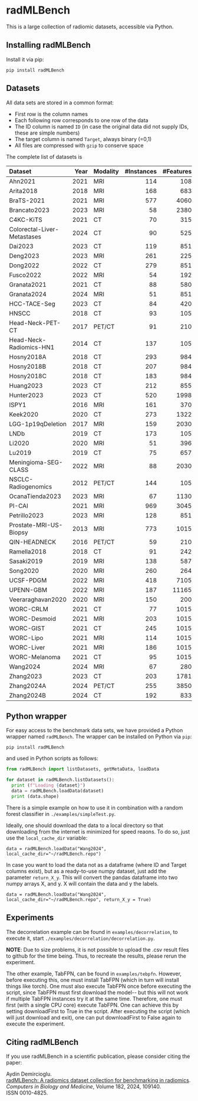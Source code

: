 # radMLBench

This is a large collection of radiomic datasets, accessible via Python.


## Installing radMLBench

Install it via pip:

```
pip install radMLBench
```


## Datasets

All data sets are stored in a common format:

* First row is the column names
* Each following row corresponds to one row of the data
* The ID column is named `ID` (in case the original data did not supply IDs, these are simple numbers)
* The target column is named `Target`, always binary (=0,1)
* All files are compressed with `gzip` to conserve space


The complete list of datasets is

<!-- dataset table:start -->

| Dataset                     |   Year | Modality   |   #Instances |   #Features |   Dimensionality |   ClassBalance | DOI                                          |
|:----------------------------|-------:|:-----------|-------------:|------------:|-----------------:|---------------:|:---------------------------------------------|
| Ahn2021                     |   2021 | MRI        |          114 |         108 |             0.96 |             55 | https://doi.org/10.1016/j.ejrad.2019.108642  |
| Arita2018                   |   2018 | MRI        |          168 |         683 |             4.08 |             66 | https://doi.org/10.1038/s41598-018-30273-4   |
| BraTS-2021                  |   2021 | MRI        |          577 |        4060 |             7.04 |             52 | https://doi.org/10.48550/arXiv.2107.02314    |
| Brancato2023                |   2023 | MRI        |           58 |        2380 |            41.07 |             60 | https://doi.org/10.3390/jcm12010140          |
| C4KC-KiTS                   |   2021 | CT         |           70 |         315 |             4.53 |             66 | https://doi.org/10.1016/j.media.2020.101821  |
| Colorectal-Liver-Metastases |   2024 | CT         |           90 |         525 |             5.86 |             84 | https://doi.org/10.1038/s41597-024-02981-2   |
| Dai2023                     |   2023 | CT         |          119 |         851 |             7.17 |             26 | https://doi.org/10.7717/peerj.16230          |
| Deng2023                    |   2023 | MRI        |          261 |         225 |             0.87 |             36 | https://doi.org/10.1007/s13246-023-01300-0   |
| Dong2022                    |   2022 | CT         |          279 |         851 |             3.06 |             49 | https://doi.org/10.7717/peerj.14127          |
| Fusco2022                   |   2022 | MRI        |           54 |         192 |             3.59 |             61 | https://doi.org/10.3390/curroncol29030159    |
| Granata2021                 |   2021 | CT         |           88 |         580 |             6.61 |             47 | https://doi.org/10.3390/cancers13163992      |
| Granata2024                 |   2024 | MRI        |           51 |         851 |            16.73 |             75 | https://doi.org/10.3390/diagnostics14020152  |
| HCC-TACE-Seg                |   2023 | CT         |           84 |         420 |             5.02 |             14 | https://doi.org/10.1038/s41597-023-01928-3   |
| HNSCC                       |   2018 | CT         |           93 |         105 |             1.15 |             27 | https://doi.org/10.1038/sdata.2018.173       |
| Head-Neck-PET-CT            |   2017 | PET/CT     |           91 |         210 |             2.33 |             67 | https://doi.org/10.1038/s41598-017-10371-5   |
| Head-Neck-Radiomics-HN1     |   2014 | CT         |          137 |         105 |             0.78 |             45 | http://doi.org/10.1038/ncomms5006            |
| Hosny2018A                  |   2018 | CT         |          293 |         984 |             3.37 |             54 | https://doi.org/10.1371/journal.pmed.1002711 |
| Hosny2018B                  |   2018 | CT         |          207 |         984 |             4.76 |             29 | https://doi.org/10.1371/journal.pmed.1002711 |
| Hosny2018C                  |   2018 | CT         |          183 |         984 |             5.39 |             73 | https://doi.org/10.1371/journal.pmed.1002711 |
| Huang2023                   |   2023 | CT         |          212 |         855 |             4.04 |             46 | https://doi.org/10.1371/journal.pone.0292110 |
| Hunter2023                  |   2023 | CT         |          520 |        1998 |             3.85 |             54 | https://doi.org/10.1038/s41416-023-02480-y   |
| ISPY1                       |   2016 | MRI        |          161 |         370 |             2.31 |             57 | http://doi.org/10.7937/K9/TCIA.2016.HdHpgJLK |
| Keek2020                    |   2020 | CT         |          273 |        1322 |             4.85 |             44 | https://doi.org/10.1371/journal.pone.0232639 |
| LGG-1p19qDeletion           |   2017 | MRI        |          159 |        2030 |            12.78 |             64 | https://doi.org/10.1007/s10278-017-9984-3    |
| LNDb                        |   2019 | CT         |          173 |         105 |             0.62 |             66 | https://doi.org/10.48550/arXiv.1911.08434    |
| Li2020                      |   2020 | MRI        |           51 |         396 |             7.8  |             63 | https://doi.org/10.1371/journal.pone.0227703 |
| Lu2019                      |   2019 | CT         |           75 |         657 |             8.79 |             73 | https://doi.org/10.1038/s41467-019-08718-9   |
| Meningioma-SEG-CLASS        |   2022 | MRI        |           88 |        2030 |            23.09 |             43 | https://doi.org/10.1038/s41598-022-07859-0   |
| NSCLC-Radiogenomics         |   2012 | PET/CT     |          144 |         105 |             0.74 |             16 | http://doi.org/10.1148/radiol.12111607       |
| OcanaTienda2023             |   2023 | MRI        |           67 |        1130 |            16.9  |             48 | https://doi.org/10.1038/s41597-023-02123-0   |
| PI-CAI                      |   2021 | MRI        |          969 |        3045 |             3.14 |             66 | https://doi.org/10.1016/j.media.2021.102155  |
| Petrillo2023                |   2023 | MRI        |          128 |         851 |             6.66 |             37 | https://doi.org/10.1007/s11547-023-01718-2   |
| Prostate-MRI-US-Biopsy      |   2013 | MRI        |          773 |        1015 |             1.32 |             77 | https://doi.org/10.1016/j.juro.2012.08.095   |
| QIN-HEADNECK                |   2016 | PET/CT     |           59 |         210 |             3.59 |             75 | https://doi.org/10.7717/peerj.2057           |
| Ramella2018                 |   2018 | CT         |           91 |         242 |             2.68 |             55 | https://doi.org/10.1371/journal.pone.0207455 |
| Sasaki2019                  |   2019 | MRI        |          138 |         587 |             4.27 |             49 | https://doi.org/10.1038/s41598-019-50849-y   |
| Song2020                    |   2020 | MRI        |          260 |         264 |             1.02 |             49 | https://doi.org/10.1371/journal.pone.0237587 |
| UCSF-PDGM                   |   2022 | MRI        |          418 |        7105 |            17    |             89 | https://doi.org/10.1148/ryai.220058          |
| UPENN-GBM                   |   2022 | MRI        |          187 |       11165 |            59.72 |             42 | https://doi.org/10.1038/s41597-022-01560-7   |
| Veeraraghavan2020           |   2020 | MRI        |          150 |         200 |             1.35 |             31 | https://doi.org/10.1038/s41598-020-72475-9   |
| WORC-CRLM                   |   2021 | CT         |           77 |        1015 |            13.21 |             48 | https://doi.org/10.48550/arXiv.2108.08618    |
| WORC-Desmoid                |   2021 | MRI        |          203 |        1015 |             5.01 |             35 | https://doi.org/10.48550/arXiv.2108.08618    |
| WORC-GIST                   |   2021 | CT         |          245 |        1015 |             4.15 |             51 | https://doi.org/10.48550/arXiv.2108.08618    |
| WORC-Lipo                   |   2021 | MRI        |          114 |        1015 |             8.92 |             50 | https://doi.org/10.48550/arXiv.2108.08618    |
| WORC-Liver                  |   2021 | MRI        |          186 |        1015 |             5.47 |             51 | https://doi.org/10.48550/arXiv.2108.08618    |
| WORC-Melanoma               |   2021 | CT         |           95 |        1015 |            10.71 |             49 | https://doi.org/10.48550/arXiv.2108.08618    |
| Wang2024                    |   2024 | MRI        |           67 |         280 |             4.21 |             40 | https://doi.org/10.1371/journal.pone.0299267 |
| Zhang2023                   |   2023 | CT         |          203 |        1781 |             8.78 |             51 | https://doi.org/10.7717/peerj.14559          |
| Zhang2024A                  |   2024 | PET/CT     |          255 |        3850 |            15.11 |             57 | https://doi.org/10.1371/journal.pone.0300170 |
| Zhang2024B                  |   2024 | CT         |          192 |         833 |             4.35 |             66 | https://doi.org/10.7717/peerj.17111          |
<!-- dataset table:end -->


## Python wrapper

For easy access to the benchmark data sets, we have provided a Python wrapper named `radMLBench`. The wrapper can be installed on Python via `pip`:

```
pip install radMLBench
```

and used in Python scripts as follows:

```python
from radMLBench import listDatasets, getMetaData, loadData

for dataset in radMLBench.listDatasets():
  print (f"Loading {dataset}")
  data = radMLBench.loadData(dataset)
  print (data.shape)
```

There is a simple example on how to use it in combination with a random forest
classifier in `./examples/simpleTest.py`.

Ideally, one should download the data to a local directory so that
downloading from the internet is minimized for speed reaons. To do so,
just use the `local_cache_dir` variable:

``` data = radMLBench.loadData("Wang2024", local_cache_dir="~/radMLBench.repo") ```

In case you want to load the data not as a dataframe (where ID and Target columns
exist), but as a ready-to-use numpy dataset, just add the parameter `return_X_y`.
This will convert the pandas dataframe into two numpy arrays X, and y. X will
contain the data and y the labels.

``` data = radMLBench.loadData("Wang2024", local_cache_dir="~/radMLBench.repo", return_X_y = True) ```



## Experiments

The decorrelation example can be found in `examples/decorrelation`,
to execute it, start `./examples/decorrelation/decorrelation.py`.

**NOTE**: Due to size problems, it is not possible to upload the .csv result files to github for the time being. Thus, to recreate the results, please rerun the experiment.
 

The other example, TabFPN, can be found in `examples/tebpfn`.
However, before executing this, one must install TabFPN (which in turn
will install things like torch). One must also execute TabFPN once
before  executing the script, since TabFPN must first download the model--
but this will not work if multiple TabFPN instances try it at the same time.
Therefore, one must first (with a single CPU core) execute TabFPN.
One can achieve this by setting downloadFirst to True in the script.
After executing the script (which will just download and exit), one can
put downloadFirst to False again to execute the experiment.



## Citing radMLBench

If you use radMLBench in a scientific publication, please consider citing the paper:

Aydin Demircioglu.  
[radMLBench: A radiomics dataset collection for benchmarking in radiomics](https://doi.org/10.1016/j.compbiomed.2024.109140).  
_Computers in Biology and Medicine_, Volume 182, 2024, 109140.  
ISSN 0010-4825.
